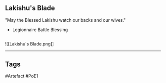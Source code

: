 ## Lakishu's Blade
"May the Blessed Lakishu watch our backs and our wives."
- Legionnaire Battle Blessing
##
![[Lakishu's Blade.png]]

---
## Tags
#Artefact
#PoE1